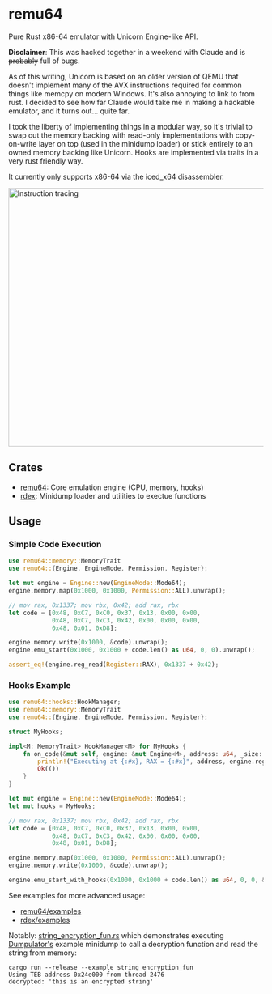 # remu64

Pure Rust x86-64 emulator with Unicorn Engine-like API.

**Disclaimer**: This was hacked together in a weekend with Claude and is ~~probably~~ full of bugs.

As of this writing, Unicorn is based on an older version of QEMU that doesn't implement many of the
AVX instructions required for common things like memcpy on modern Windows. It's also annoying to link to
from rust. I decided to see how far Claude would take me in making a hackable emulator, and it turns out...
quite far.

I took the liberty of implementing things in a modular way, so it's trivial to swap out the memory
backing with read-only implementations with copy-on-write layer on top (used in the minidump loader)
or stick entirely to an owned memory backing like Unicorn. Hooks are implemented via traits in a very
rust friendly way.

It currently only supports x86-64 via the iced_x64 disassembler.

<img width="982" height="511" alt="Instruction tracing" src="https://github.com/user-attachments/assets/8344fcf7-9069-4792-8757-68c49f924f38" />

## Crates

- [remu64](remu64): Core emulation engine (CPU, memory, hooks)
- [rdex](rex): Minidump loader and utilities to exectue functions

## Usage

### Simple Code Execution

```rust
use remu64::memory::MemoryTrait
use remu64::{Engine, EngineMode, Permission, Register};

let mut engine = Engine::new(EngineMode::Mode64);
engine.memory.map(0x1000, 0x1000, Permission::ALL).unwrap();

// mov rax, 0x1337; mov rbx, 0x42; add rax, rbx
let code = [0x48, 0xC7, 0xC0, 0x37, 0x13, 0x00, 0x00, 
            0x48, 0xC7, 0xC3, 0x42, 0x00, 0x00, 0x00, 
            0x48, 0x01, 0xD8];

engine.memory.write(0x1000, &code).unwrap();
engine.emu_start(0x1000, 0x1000 + code.len() as u64, 0, 0).unwrap();

assert_eq!(engine.reg_read(Register::RAX), 0x1337 + 0x42);
```

### Hooks Example

```rust
use remu64::hooks::HookManager;
use remu64::memory::MemoryTrait
use remu64::{Engine, EngineMode, Permission, Register};

struct MyHooks;

impl<M: MemoryTrait> HookManager<M> for MyHooks {
    fn on_code(&mut self, engine: &mut Engine<M>, address: u64, _size: usize) -> remu64::Result<()> {
        println!("Executing at {:#x}, RAX = {:#x}", address, engine.reg_read(Register::RAX));
        Ok(())
    }
}

let mut engine = Engine::new(EngineMode::Mode64);
let mut hooks = MyHooks;

// mov rax, 0x1337; mov rbx, 0x42; add rax, rbx
let code = [0x48, 0xC7, 0xC0, 0x37, 0x13, 0x00, 0x00, 
            0x48, 0xC7, 0xC3, 0x42, 0x00, 0x00, 0x00, 
            0x48, 0x01, 0xD8];

engine.memory.map(0x1000, 0x1000, Permission::ALL).unwrap();
engine.memory.write(0x1000, &code).unwrap();

engine.emu_start_with_hooks(0x1000, 0x1000 + code.len() as u64, 0, 0, &mut hooks).unwrap();
```

See examples for more advanced usage:

- [remu64/examples](remu64/examples)
- [rdex/examples](rdex/examples)

Notably: [string_encryption_fun.rs](rdex/examples/string_encryption_fun.rs) which demonstrates executing
[Dumpulator's](https://github.com/mrexodia/dumpulator?tab=readme-ov-file#calling-a-function) example minidump
to call a decryption function and read the string from memory:

```
cargo run --release --example string_encryption_fun
Using TEB address 0x24e000 from thread 2476
decrypted: 'this is an encrypted string'
```
